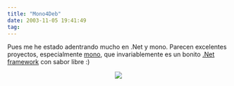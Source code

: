 ```yaml
---
title: "Mono4Deb"
date: 2003-11-05 19:41:49
tag: 
---
```

Pues me he estado adentrando mucho en .Net y mono. Parecen excelentes proyectos, especialmente <a href="http://web.archive.org/web/20031125134728/http://www.go-mono.com/">mono</a>, que invariablemente es un bonito <a href="http://web.archive.org/web/20031125134728/http://msdn.microsoft.com/netframework/">.Net framework</a> con sabor libre :)

<p align="center"><img src="http://web.archive.org/web/20031125134728/http://www.atoker.com/mono/banners/monodeb.png"/></p>
